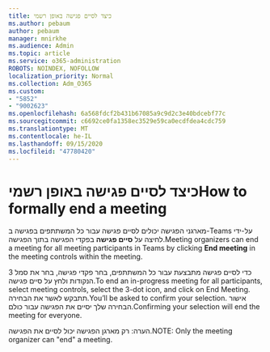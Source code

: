 ```yaml
---
title: כיצד לסיים פגישה באופן רשמי
ms.author: pebaum
author: pebaum
manager: mnirkhe
ms.audience: Admin
ms.topic: article
ms.service: o365-administration
ROBOTS: NOINDEX, NOFOLLOW
localization_priority: Normal
ms.collection: Adm_O365
ms.custom:
- "5852"
- "9002623"
ms.openlocfilehash: 6a568fdcf2b431b67085a9c9d2c3e40bdcebf77c
ms.sourcegitcommit: c6692ce0fa1358ec3529e59ca0ecdfdea4cdc759
ms.translationtype: MT
ms.contentlocale: he-IL
ms.lasthandoff: 09/15/2020
ms.locfileid: "47780420"
---
```

# <a name="how-to-formally-end-a-meeting"></a><span data-ttu-id="eae9c-102">כיצד לסיים פגישה באופן רשמי</span><span class="sxs-lookup"><span data-stu-id="eae9c-102">How to formally end a meeting</span></span>

<span data-ttu-id="eae9c-103">מארגני הפגישה יכולים לסיים פגישה עבור כל המשתתפים בפגישה ב-Teams על-ידי לחיצה על **סיים פגישה** בפקדי הפגישה בתוך הפגישה.</span><span class="sxs-lookup"><span data-stu-id="eae9c-103">Meeting organizers can end a meeting for all meeting participants in Teams by clicking **End meeting** in the meeting controls within the meeting.</span></span>  

<span data-ttu-id="eae9c-104">כדי לסיים פגישה מתבצעת עבור כל המשתתפים, בחר פקדי פגישה, בחר את סמל 3 הנקודות ולחץ על סיים פגישה.</span><span class="sxs-lookup"><span data-stu-id="eae9c-104">To end an in-progress meeting for all participants, select meeting controls, select the 3-dot icon, and click on End Meeting.</span></span> <span data-ttu-id="eae9c-105">תתבקש לאשר את הבחירה.</span><span class="sxs-lookup"><span data-stu-id="eae9c-105">You’ll be asked to confirm your selection.</span></span> <span data-ttu-id="eae9c-106">אישור הבחירה שלך יסיים את הפגישה עבור כולם.</span><span class="sxs-lookup"><span data-stu-id="eae9c-106">Confirming your selection will end the meeting for everyone.</span></span>

<span data-ttu-id="eae9c-107">הערה: רק מארגן הפגישה יכול לסיים את הפגישה.</span><span class="sxs-lookup"><span data-stu-id="eae9c-107">NOTE: Only the meeting organizer can "end" a meeting.</span></span>
